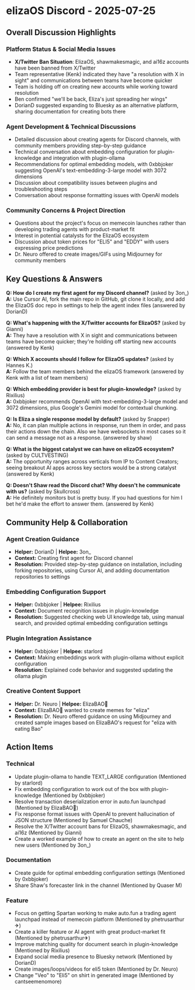 # elizaOS Discord - 2025-07-25

## Overall Discussion Highlights

### Platform Status & Social Media Issues
- **X/Twitter Ban Situation**: ElizaOS, shawmakesmagic, and ai16z accounts have been banned from X/Twitter
- Team representative (Kenk) indicated they have "a resolution with X in sight" and communications between teams have become quicker
- Team is holding off on creating new accounts while working toward resolution
- Ben confirmed "we'll be back, Eliza's just spreading her wings"
- DorianD suggested expanding to Bluesky as an alternative platform, sharing documentation for creating bots there

### Agent Development & Technical Discussions
- Detailed discussion about creating agents for Discord channels, with community members providing step-by-step guidance
- Technical conversation about embedding configuration for plugin-knowledge and integration with plugin-ollama
- Recommendations for optimal embedding models, with 0xbbjoker suggesting OpenAI's text-embedding-3-large model with 3072 dimensions
- Discussion about compatibility issues between plugins and troubleshooting steps
- Conversation about response formatting issues with OpenAI models

### Community Concerns & Project Direction
- Questions about the project's focus on memecoin launches rather than developing trading agents with product-market fit
- Interest in potential catalysts for the ElizaOS ecosystem
- Discussion about token prices for "ELI5" and "EDDY" with users expressing price predictions
- Dr. Neuro offered to create images/GIFs using Midjourney for community members

## Key Questions & Answers

**Q: How do I create my first agent for my Discord channel?** (asked by 3on_)  
**A:** Use Cursor AI, fork the main repo in GitHub, git clone it locally, and add the ElizaOS doc repo in settings to help the agent index files (answered by DorianD)

**Q: What's happening with the X/Twitter accounts for ElizaOS?** (asked by Gianni)  
**A:** They have a resolution with X in sight and communications between teams have become quicker; they're holding off starting new accounts (answered by Kenk)

**Q: Which X accounts should I follow for ElizaOS updates?** (asked by Hannes K.)  
**A:** Follow the team members behind the elizaOS framework (answered by Kenk with a list of team members)

**Q: Which embedding provider is best for plugin-knowledge?** (asked by Rixilius)  
**A:** 0xbbjoker recommends OpenAI with text-embedding-3-large model and 3072 dimensions, plus Google's Gemini model for contextual chunking.

**Q: Is Eliza a single response model by default?** (asked by Snapper)  
**A:** No, it can plan multiple actions in response, run them in order, and pass their actions down the chain. Also we have websockets in most cases so it can send a message not as a response. (answered by shaw)

**Q: What is the biggest catalyst we can have on elizaOS ecosystem?** (asked by CULTVESTING)  
**A:** The opportunity ranges across verticals from IP to Content Creators; seeing breakout AI apps across key sectors would be a strong catalyst (answered by Kenk)

**Q: Doesn't Shaw read the Discord chat? Why doesn't he communicate with us?** (asked by Skullcross)  
**A:** He definitely monitors but is pretty busy. If you had questions for him I bet he'd make the effort to answer them. (answered by Kenk)

## Community Help & Collaboration

### Agent Creation Guidance
- **Helper:** DorianD | **Helpee:** 3on_
- **Context:** Creating first agent for Discord channel
- **Resolution:** Provided step-by-step guidance on installation, including forking repositories, using Cursor AI, and adding documentation repositories to settings

### Embedding Configuration Support
- **Helper:** 0xbbjoker | **Helpee:** Rixilius
- **Context:** Document recognition issues in plugin-knowledge
- **Resolution:** Suggested checking web UI knowledge tab, using manual search, and provided optimal embedding configuration settings

### Plugin Integration Assistance
- **Helper:** 0xbbjoker | **Helpee:** starlord
- **Context:** Making embeddings work with plugin-ollama without explicit configuration
- **Resolution:** Explained code behavior and suggested updating the ollama plugin

### Creative Content Support
- **Helper:** Dr. Neuro | **Helpee:** ElizaBAO🌟
- **Context:** ElizaBAO🌟 wanted to create memes for "eliza"
- **Resolution:** Dr. Neuro offered guidance on using Midjourney and created sample images based on ElizaBAO's request for "eliza with eating Bao"

## Action Items

### Technical
- Update plugin-ollama to handle TEXT_LARGE configuration (Mentioned by starlord)
- Fix embedding configuration to work out of the box with plugin-knowledge (Mentioned by 0xbbjoker)
- Resolve transaction deserialization error in auto.fun launchpad (Mentioned by ElizaBAO🌟)
- Fix response format issues with OpenAI to prevent hallucination of JSON structure (Mentioned by Samuel Chauche)
- Resolve the X/Twitter account bans for ElizaOS, shawmakesmagic, and ai16z (Mentioned by Gianni)
- Create a worked example of how to create an agent on the site to help new users (Mentioned by 3on_)

### Documentation
- Create guide for optimal embedding configuration settings (Mentioned by 0xbbjoker)
- Share Shaw's forecaster link in the channel (Mentioned by Quaser M)

### Feature
- Focus on getting Spartan working to make auto.fun a trading agent launchpad instead of memecoin platform (Mentioned by phetrusarthur✈)
- Create a killer feature or AI agent with great product-market fit (Mentioned by phetrusarthur✈)
- Improve matching quality for document search in plugin-knowledge (Mentioned by Rixilius)
- Expand social media presence to Bluesky network (Mentioned by DorianD)
- Create images/loops/videos for eli5 token (Mentioned by Dr. Neuro)
- Change "Veo" to "Eli5" on shirt in generated image (Mentioned by cantseemenomore)